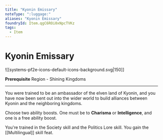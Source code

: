 ```yaml
---
title: "Kyonin Emissary"
noteType: ":luggage:"
aliases: "Kyonin Emissary"
foundryId: Item.qgC6ROi0xNpcTVKz
tags:
  - Item
---
```


# Kyonin Emissary
![[systems-pf2e-icons-default-icons-background.svg|150]]

**Prerequisite** Region - Shining Kingdoms

* * *

You were trained to be an ambassador of the elven land of Kyonin, and you have now been sent out into the wider world to build alliances between Kyonin and the neighboring kingdoms.

Choose two ability boosts. One must be to **Charisma** or **Intelligence**, and one is a free ability boost.

You're trained in the Society skill and the Politics Lore skill. You gain the [[Multilingual]] skill feat.
